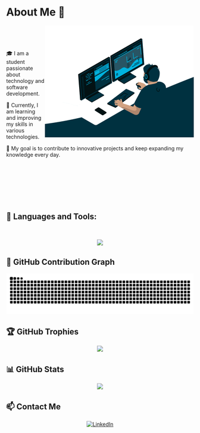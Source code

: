 # About Me 👋

<img align="right" alt="Coding" width="400" src="https://github.com/supravatm/supravatm/blob/main/src/code.gif">

<p align="left">
  <br><br><br>

  🎓 I am a student passionate about technology and software development.<br>

  🚀 Currently, I am learning and improving my skills in various technologies.<br>

  🎯 My goal is to contribute to innovative projects and keep expanding my knowledge every day.
</p>

<br><br><br><br><br><br>

## 🚀 Languages and Tools:
<br>

<!-- Tech stack icons -->
<p align="center">
  <a href="https://skillicons.dev">
    <img src="https://skillicons.dev/icons?i=git,cpp,css,discord,docker,postgres,github,html,java,js,linux,py,react,vscode,idea,pycharm,django,jira&perline=15" />
  </a>
</p>

## 🐍 GitHub Contribution Graph

<p align="center">
  <picture>
    <source media="(prefers-color-scheme: dark)" srcset="https://raw.githubusercontent.com/gerni2015/gerni2015/output/github-contribution-grid-snake-dark.svg">
    <source media="(prefers-color-scheme: light)" srcset="https://raw.githubusercontent.com/gerni2015/gerni2015/output/github-contribution-grid-snake.svg">
    <img alt="github contribution grid snake animation" src="https://raw.githubusercontent.com/gerni2015/gerni2015/output/github-contribution-grid-snake.svg">
  </picture>
</p>

## 🏆 GitHub Trophies

<p align="center">
  <img src="https://github-profile-trophy.vercel.app/?username=gerni2015&theme=radical&no-frame=true&no-bg=true&margin-w=4" />
</p>

## 📊 GitHub Stats

<p align="center">
  <img src="https://github-readme-stats.vercel.app/api?username=gerni2015&show_icons=true&theme=radical" />
</p>

## 📫 Contact Me

<p align="center">
  <a href="https://www.linkedin.com/in/gerard-tersa-lleopart-246970345/" target="_blank">
    <img src="https://img.shields.io/badge/LinkedIn-0A66C2?style=for-the-badge&logo=linkedin&logoColor=white" alt="LinkedIn">
  </a>
</p>
